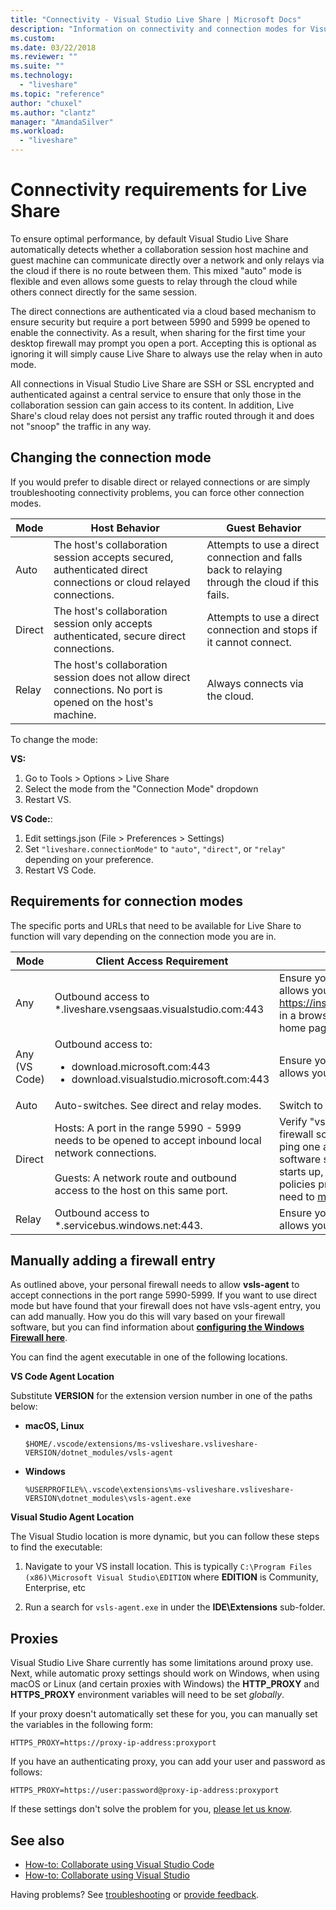 ```yaml
---
title: "Connectivity - Visual Studio Live Share | Microsoft Docs"
description: "Information on connectivity and connection modes for Visual Studio Live Share."
ms.custom:
ms.date: 03/22/2018
ms.reviewer: ""
ms.suite: ""
ms.technology: 
  - "liveshare"
ms.topic: "reference"
author: "chuxel"
ms.author: "clantz"
manager: "AmandaSilver"
ms.workload: 
  - "liveshare"
---
```


<!--
Copyright © Microsoft Corporation
All rights reserved.
Creative Commons Attribution 4.0 License (International): https://creativecommons.org/licenses/by/4.0/legalcode
-->

# Connectivity requirements for Live Share

To ensure optimal performance, by default Visual Studio Live Share automatically detects whether a collaboration session host machine and guest machine can communicate directly over a network and only relays via the cloud if there is no route between them. This mixed "auto" mode is flexible and even allows some guests to relay through the cloud while others connect directly for the same session.

The direct connections are authenticated via a cloud based mechanism to ensure security but require a port between 5990 and 5999 be opened to enable the connectivity. As a result, when sharing for the first time your desktop firewall may prompt you open a port. Accepting this is optional as ignoring it will simply cause Live Share to always use the relay when in auto mode.

All connections in Visual Studio Live Share are SSH or SSL encrypted and authenticated against a central service to ensure that only those in the collaboration session can gain access to its content. In addition, Live Share's cloud relay does not persist any traffic routed through it and does not "snoop" the traffic in any way.

## Changing the connection mode

If you would prefer to disable direct or relayed connections or are simply troubleshooting connectivity problems, you can force other connection modes.

| Mode | Host Behavior | Guest Behavior |
|------|----------------|----------------------|
| Auto | The host's collaboration session accepts secured, authenticated direct connections or cloud relayed connections. | Attempts to use a direct connection and falls back to relaying through the cloud if this fails. |
| Direct | The host's collaboration session only accepts authenticated, secure direct connections. | Attempts to use a direct connection and stops if it cannot connect. |
| Relay | The host's collaboration session does not allow direct connections. No port is opened on the host's machine. | Always connects via the cloud. |

To change the mode:

**VS:** 
1. Go to Tools > Options > Live Share
2. Select the mode from the "Connection Mode" dropdown
3. Restart VS.

**VS Code:**:
1. Edit settings.json (File > Preferences > Settings)
2.  Set `"liveshare.connectionMode"` to `"auto"`, `"direct"`, or `"relay"` depending on your preference.
3.  Restart VS Code.

## Requirements for connection modes

The specific ports and URLs that need to be available for Live Share to function will vary depending on the connection mode you are in.

| Mode | Client Access Requirement | Troubleshooting |
|------|--------------|-----------------|
| Any | Outbound access to *.liveshare.vsengsaas.visualstudio.com:443 | Ensure your corporate or personal network firewall allows you to connect to this domain. Enter https://insiders.liveshare.vsengsaas.visualstudio.com in a browser and verify you land at the VS Live Share home page. |
| Any (VS Code) | Outbound access to:<ul><li>download.microsoft.com:443</li><li>download.visualstudio.microsoft.com:443</li></ul> | Ensure your corporate or personal network firewall allows you to connect to this domain. |
| Auto | Auto-switches. See direct and relay modes. | Switch to direct or relay mode to troubleshoot. |
| Direct | Hosts: A port in the range 5990 - 5999 needs to be opened to accept inbound local network connections.<br /><br />Guests: A network route and outbound access to the host on this same port. | Verify "vsls-agent" is not blocked by your desktop firewall software for this port range and that you can ping one another. While Windows and other desktop software should prompt you the first time the agent starts up, we have seen instances where group policies prevent this from happening and you will need to [manually add the entry](#manually-adding-a-firewall-entry). |
| Relay | Outbound access to *.servicebus.windows.net:443. | Ensure your corporate or personal network firewall allows you to connect to this domain. |

## Manually adding a firewall entry

As outlined above, your personal firewall needs to allow **vsls-agent** to accept connections in the port range 5990-5999. If you want to use direct mode but have found that your firewall does not have vsls-agent entry, you can add manually. How you do this will vary based on your firewall software, but you can find information about **[configuring the Windows Firewall here](https://docs.microsoft.com/en-us/windows/security/identity-protection/windows-firewall/create-an-inbound-program-or-service-rule)**.

You can find the agent executable in one of the following locations.

**VS Code Agent Location**

Substitute **VERSION** for the extension version number in one of the paths below:

- **macOS, Linux**

    `$HOME/.vscode/extensions/ms-vsliveshare.vsliveshare-VERSION/dotnet_modules/vsls-agent`

- **Windows**

    `%USERPROFILE%\.vscode\extensions\ms-vsliveshare.vsliveshare-VERSION\dotnet_modules\vsls-agent.exe`

**Visual Studio Agent Location**

The Visual Studio location is more dynamic, but you can follow these steps to find the executable:

1. Navigate to your VS install location. This is typically `C:\Program Files (x86)\Microsoft Visual Studio\EDITION` where **EDITION** is Community, Enterprise, etc

2. Run a search for `vsls-agent.exe` in under the **IDE\Extensions** sub-folder.

## Proxies

Visual Studio Live Share currently has some limitations around proxy use. Next, while automatic proxy settings should work on Windows, when using macOS or Linux (and certain proxies with Windows) the **HTTP_PROXY** and **HTTPS_PROXY** environment variables will need to be set *globally*.

If your proxy doesn't automatically set these for you, you can manually set the variables in the following form:

`HTTPS_PROXY=https://proxy-ip-address:proxyport`

If you have an authenticating proxy, you can add your user and password as follows:

`HTTPS_PROXY=https://user:password@proxy-ip-address:proxyport`

If these settings don't solve the problem for you, [please let us know](https://github.com/MicrosoftDocs/live-share/issues/86).

## See also

- [How-to: Collaborate using Visual Studio Code](../use/vscode.md)
- [How-to: Collaborate using Visual Studio](../use/vs.md)

Having problems? See [troubleshooting](../troubleshooting.md) or [provide feedback](../support.md).
